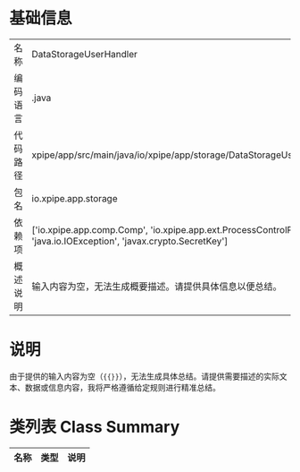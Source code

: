 # 基础信息

|      |      |
|------|------|
| 名称 | DataStorageUserHandler |
| 编码语言 | .java |
| 代码路径 | xpipe/app/src/main/java/io/xpipe/app/storage/DataStorageUserHandler.java |
| 包名 | io.xpipe.app.storage |
| 依赖项 | ['io.xpipe.app.comp.Comp', 'io.xpipe.app.ext.ProcessControlProvider', 'java.io.IOException', 'javax.crypto.SecretKey'] |
| 概述说明 | 输入内容为空，无法生成概要描述。请提供具体信息以便总结。 |

# 说明

由于提供的输入内容为空（`{{}}`），无法生成具体总结。请提供需要描述的实际文本、数据或信息内容，我将严格遵循给定规则进行精准总结。

# 类列表 Class Summary

| 名称   | 类型  | 说明 |
|-------|------|-------------|




